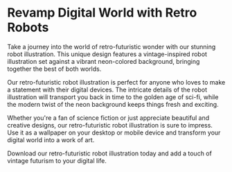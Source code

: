 <!--font:Montserrat-->

# Revamp Digital World with Retro Robots

Take a journey into the world of retro-futuristic wonder with our stunning robot illustration. This unique design features a vintage-inspired robot illustration set against a vibrant neon-colored background, bringing together the best of both worlds.

Our retro-futuristic robot illustration is perfect for anyone who loves to make a statement with their digital devices. The intricate details of the robot illustration will transport you back in time to the golden age of sci-fi, while the modern twist of the neon background keeps things fresh and exciting.

Whether you're a fan of science fiction or just appreciate beautiful and creative designs, our retro-futuristic robot illustration is sure to impress. Use it as a wallpaper on your desktop or mobile device and transform your digital world into a work of art.

Download our retro-futuristic robot illustration today and add a touch of vintage futurism to your digital life.

<!--

Write me markdown content of website with wallpaper:

"A retro-futuristic wallpaper featuring a vintage illustration of a robot, set against a neon-colored background."

The header of the page should not be copy of the text but rather a real content of the website which is using this wallpaper.


---


# Retro-Futuristic Wallpaper with a Vintage Robot Illustration

Transform your desktop or mobile device into a futuristic wonderland with our retro-futuristic wallpaper. This wallpaper features a vintage illustration of a robot that will take you back in time to the golden age of sci-fi.

The robot illustration is set against a neon-colored background, giving it a modern twist that will make your device stand out from the rest. The colors are vibrant and eye-catching, making this wallpaper perfect for anyone who loves bold and daring designs.

Whether you're a fan of science fiction, robots, or just love unique and creative wallpapers, this retro-futuristic design is sure to impress. Download it today and bring a touch of vintage futurism to your digital world.


---


Heading should not include word "wallpaper". The website should not be about the wallpaper itself, wallpaper is just a related background, rewrite whole content.


---


# Retro-Futuristic Robot Illustration Wallpaper

Step into a world of retro-futuristic wonder with our stunning robot illustration wallpaper. This unique design features a vintage-inspired robot illustration set against a vibrant neon-colored background, bringing together the best of both worlds.

With its eye-catching colors and bold design, this wallpaper is perfect for anyone who loves to make a statement with their digital devices. The intricate details of the robot illustration will transport you back in time to the golden age of sci-fi, while the modern twist of the neon background keeps things fresh and exciting.

Whether you're a fan of science fiction or just appreciate beautiful and creative designs, our retro-futuristic robot illustration wallpaper is sure to impress. Download it today and add a touch of vintage futurism to your desktop or mobile device.


---


Heading should not include word "wallpaper". The website should not be about the wallpaper itself, wallpaper is just a related background, rewrite whole content.


---


# Transform Your Digital World with Retro-Futuristic Robot Illustration

Take a journey into the world of retro-futuristic wonder with our stunning robot illustration. This unique design features a vintage-inspired robot illustration set against a vibrant neon-colored background, bringing together the best of both worlds.

Our retro-futuristic robot illustration is perfect for anyone who loves to make a statement with their digital devices. The intricate details of the robot illustration will transport you back in time to the golden age of sci-fi, while the modern twist of the neon background keeps things fresh and exciting.

Whether you're a fan of science fiction or just appreciate beautiful and creative designs, our retro-futuristic robot illustration is sure to impress. Use it as a wallpaper on your desktop or mobile device and transform your digital world into a work of art.

Download our retro-futuristic robot illustration today and add a touch of vintage futurism to your digital life.


---


Write me a Google font which is best fitting for the website.

Pick from the list:
- Raleway
- Cormorant Garamond
- Cinzel
- Roboto
- Orbitron
- Great Vibes
- Futura
- Open Sans
- Lato
- Montserrat
- Cabin
- Dancing Script
- Playfair Display
- Barlow Condensed
- Lobster
- Exo 2
- Poppins
- Inter
- IBM Plex Sans
- Creepster
- Cinzel Decorative
- Alegreya


Write just the font name nothing else.


---


Montserrat

-->
